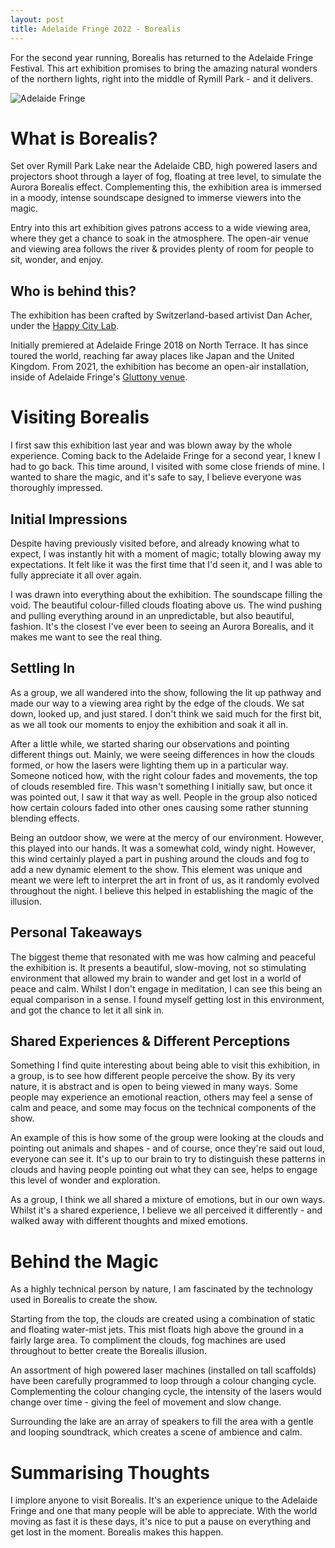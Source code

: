 ```yaml
---
layout: post
title: Adelaide Fringe 2022 - Borealis
---
```


For the second year running, Borealis has returned to the Adelaide Fringe Festival. This art exhibition promises to bring the amazing natural wonders of the northern lights, right into the middle of Rymill Park - and it delivers.

![Adelaide Fringe](https://upload.wikimedia.org/wikipedia/commons/thumb/e/e9/Adelaide_Fringe_logo_%282018%29.svg/320px-Adelaide_Fringe_logo_%282018%29.svg.png "Adelaide Fringe")

# What is Borealis?
Set over Rymill Park Lake near the Adelaide CBD, high powered lasers and projectors shoot through a layer of fog, floating at tree level, to simulate the Aurora Borealis effect. Complementing this, the exhibition area is immersed in a moody, intense soundscape designed to immerse viewers into the magic. 

Entry into this art exhibition gives patrons access to a wide viewing area, where they get a chance to soak in the atmosphere. The open-air venue and viewing area follows the river & provides plenty of room for people to sit, wonder, and enjoy.

## Who is behind this?
The exhibition has been crafted by Switzerland-based artivist Dan Acher, under the [Happy City Lab](https://happycitylab.com/). 

Initially premiered at Adelaide Fringe 2018 on North Terrace. It has since toured the world, reaching far away places like Japan and the United Kingdom. From 2021, the exhibition has become an open-air installation, inside of Adelaide Fringe's [Gluttony venue](https://gluttony.net.au/).

# Visiting Borealis
I first saw this exhibition last year and was blown away by the whole experience. Coming back to the Adelaide Fringe for a second year, I knew I had to go back. This time around, I visited with some close friends of mine. I wanted to share the magic, and it's safe to say, I believe everyone was thoroughly impressed.

## Initial Impressions
Despite having previously visited before, and already knowing what to expect, I was instantly hit with a moment of magic; totally blowing away my expectations. It felt like it was the first time that I'd seen it, and I was able to fully appreciate it all over again.

I was drawn into everything about the exhibition. The soundscape filling the void. The beautiful colour-filled clouds floating above us. The wind pushing and pulling everything around in an unpredictable, but also beautiful, fashion. It's the closest I've ever been to seeing an Aurora Borealis, and it makes me want to see the real thing.

## Settling In 
As a group, we all wandered into the show, following the lit up pathway and made our way to a viewing area right by the edge of the clouds. We sat down, looked up, and just stared. I don't think we said much for the first bit, as we all took our moments to enjoy the exhibition and soak it all in. 

After a little while, we started sharing our observations and pointing different things out. Mainly, we were seeing differences in how the clouds formed, or how the lasers were lighting them up in a particular way. Someone noticed how, with the right colour fades and movements, the top of clouds resembled fire. This wasn't something I initially saw, but once it was pointed out, I saw it that way as well. People in the group also noticed how certain colours faded into other ones causing some rather stunning blending effects.

Being an outdoor show, we were at the mercy of our environment. However, this played into our hands. It was a somewhat cold, windy night. However, this wind certainly played a part in pushing around the clouds and fog to add a new dynamic element to the show. This element was unique and meant we were left to interpret the art in front of us, as it randomly evolved throughout the night. I believe this helped in establishing the magic of the illusion.

## Personal Takeaways
The biggest theme that resonated with me was how calming and peaceful the exhibition is. It presents a beautiful, slow-moving, not so stimulating environment that allowed my brain to wander and get lost in a world of peace and calm. Whilst I don't engage in meditation, I can see this being an equal comparison in a sense. I found myself getting lost in this environment, and got the chance to let it all sink in.

## Shared Experiences & Different Perceptions
Something I find quite interesting about being able to visit this exhibition, in a group, is to see how different people perceive the show. By its very nature, it is abstract and is open to being viewed in many ways. Some people may experience an emotional reaction, others may feel a sense of calm and peace, and some may focus on the technical components of the show.

An example of this is how some of the group were looking at the clouds and pointing out animals and shapes - and of course, once they're said out loud, everyone can see it. It's up to our brain to try to distinguish these patterns in clouds and having people pointing out what they can see, helps to engage this level of wonder and exploration.

As a group, I think we all shared a mixture of emotions, but in our own ways.  Whilst it's a shared experience, I believe we all perceived it differently - and walked away with different thoughts and mixed emotions.

# Behind the Magic
As a highly technical person by nature, I am fascinated by the technology used in Borealis to create the show. 

Starting from the top, the clouds are created using a combination of static and floating water-mist jets. This mist floats high above the ground in a fairly large area. To compliment the clouds, fog machines are used throughout to better create the Borealis illusion. 

An assortment of high powered laser machines (installed on tall scaffolds) have been carefully programmed to loop through a colour changing cycle. Complementing the colour changing cycle, the intensity of the lasers would change over time - giving the feel of movement and slow change.

Surrounding the lake are an array of speakers to fill the area with a gentle and looping soundtrack, which creates a scene of ambience and calm. 

# Summarising Thoughts
I implore anyone to visit Borealis. It's an experience unique to the Adelaide Fringe and one that many people will be able to appreciate. With the world moving as fast it is these days, it's nice to put a pause on everything and get lost in the moment. Borealis makes this happen.